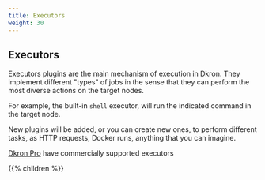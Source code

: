 ```yaml
---
title: Executors
weight: 30
---
```


## Executors

Executors plugins are the main mechanism of execution in Dkron. They implement different "types" of jobs in the sense that they can perform the most diverse actions on the target nodes.

For example, the built-in `shell` executor, will run the indicated command in the target node.

New plugins will be added, or you can create new ones, to perform different tasks, as HTTP requests, Docker runs, anything that you can imagine.

[Dkron Pro](/products/pro/) have commercially supported executors

{{% children  %}}
